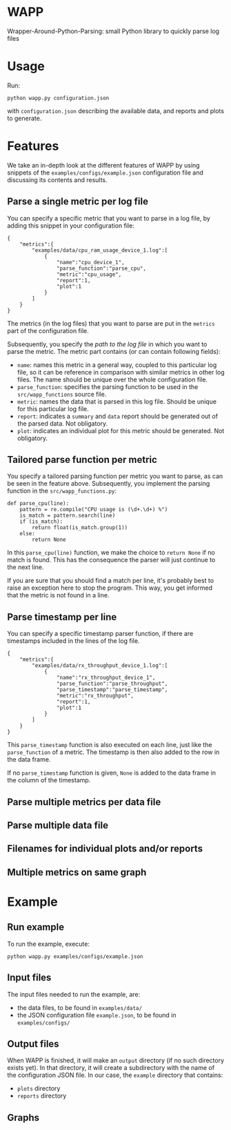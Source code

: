 # WAPP
Wrapper-Around-Python-Parsing: small Python library to quickly parse log files

# Usage

Run:
```
python wapp.py configuration.json
```

with `configuration.json` describing the available data, and reports and plots to generate.

# Features

We take an in-depth look at the different features of WAPP by using snippets of the `examples/configs/example.json` configuration file and discussing its contents and results.

## Parse a single metric per log file

You can specify a specific metric that you want to parse in a log file, by adding this snippet in your configuration file:
```
{
    "metrics":{
        "examples/data/cpu_ram_usage_device_1.log":[
            {
                "name":"cpu_device_1",
                "parse_function":"parse_cpu",
                "metric":"cpu_usage",
                "report":1,
                "plot":1
            }
        ]
    }
}
```

The metrics (in the log files) that you want to parse are put in the `metrics` part of the configuration file.

Subsequently, you specify the _path to the log file_ in which you want to parse the metric. The metric part contains (or can contain following fields):

* `name`: names this metric in a general way, coupled to this particular log file, so it can be reference in comparison with similar metrics in other log files. The name should be unique over the whole configuration file.
* `parse_function`: specifies the parsing function to be used in the `src/wapp_functions` source file.
* `metric`: names the data that is parsed in this log file. Should be unique for this particular log file.
* `report`: indicates a `summary` and `data` report should be generated out of the parsed data. Not obligatory.
* `plot`: indicates an individual plot for this metric should be generated. Not obligatory.

## Tailored parse function per metric

You specify a tailored parsing function per metric you want to parse, as can be seen in the feature above. Subsequently, you implement the parsing function in the `src/wapp_functions.py`:
```
def parse_cpu(line):
    pattern = re.compile("CPU usage is (\d+.\d+) %")
    is_match = pattern.search(line)
    if (is_match):
        return float(is_match.group(1))
    else:
        return None
```

In this `parse_cpu(line)` function, we make the choice to `return None` if no match is found. This has the consequence the parser will just continue to the next line.

If you are sure that you should find a match per line, it's probably best to raise an exception here to stop the program. This way, you get informed that the metric is not found in a line.

## Parse timestamp per line

You can specify a specific timestamp parser function, if there are timestamps included in the lines of the log file. 

```
{
    "metrics":{
        "examples/data/rx_throughput_device_1.log":[
            {
                "name":"rx_throughput_device_1",
                "parse_function":"parse_throughput",
                "parse_timestamp":"parse_timestamp",
                "metric":"rx_throughput",
                "report":1,
                "plot":1
            }
        ]
    }
}
```

This `parse_timestamp` function is also executed on each line, just like the `parse_function` of a metric. The timestamp is then also added to the row in the data frame.

If no `parse_timestamp` function is given, `None` is added to the data frame in the column of the timestamp.

## Parse multiple metrics per data file

## Parse multiple data file

## Filenames for individual plots and/or reports

## Multiple metrics on same graph

# Example

## Run example

To run the example, execute:

```
python wapp.py examples/configs/example.json
```

## Input files

The input files needed to run the example, are:
- the data files, to be found in `examples/data/`
- the JSON configuration file `example.json`, to be found in `examples/configs/`

## Output files

When WAPP is finished, it will make an `output` directory (if no such directory exists yet). In that directory, it will create a subdirectory with the name of the configuration JSON file. In our case, the `example` directory that contains:
- `plots` directory
- `reports` directory

## Graphs

